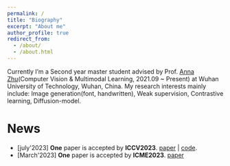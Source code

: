 ```yaml
---
permalink: /
title: "Biography"
excerpt: "About me"
author_profile: true
redirect_from: 
  - /about/
  - /about.html
---
```


Currently I’m a Second year master student advised by Prof. [Anna Zhu](http://cst.whut.edu.cn/xygk/szdw/201809/t20180911_876961.shtml)(Computer Vision & Multimodal Learning, 2021.09 ~ Present) at Wuhan University of Technology, Wuhan, China. My research interests mainly include: Image generation(font, handwritten), Weak supervision, Contrastive learning, Diffusion-model. 


News
======
* [july'2023] **One** paper is accepted by **ICCV2023**. [paper]() | [code]().
* [March'2023] **One** paper is accepted by **ICME2023**. [paper](https://ieeexplore.ieee.org/abstract/document/10219982)